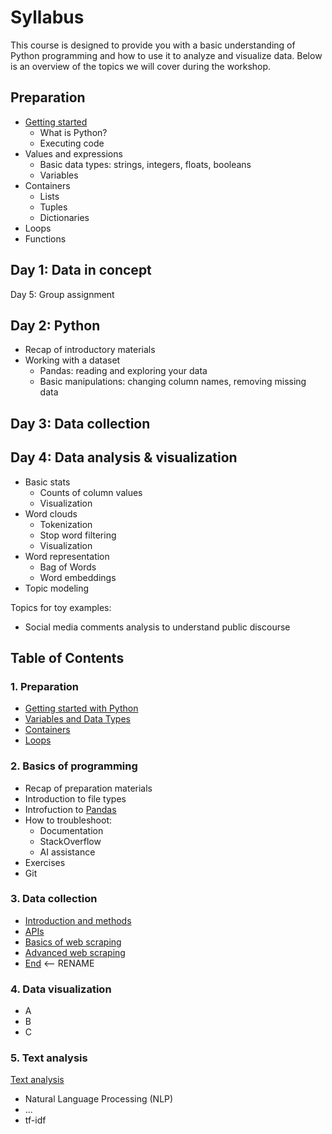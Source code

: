 # Syllabus

This course is designed to provide you with a basic understanding of Python programming and how to use it to analyze and visualize data. Below is an overview of the topics we will cover during the workshop.

## Preparation 
- [Getting started](code\01_preparation\1a_getting_started.ipynb) 
    - What is Python? 
    - Executing code 
- Values and expressions 
    - Basic data types: strings, integers, floats, booleans
    - Variables 
- Containers 
    - Lists
    - Tuples
    - Dictionaries 
- Loops
- Functions

## Day 1: Data in concept

Day 5: Group assignment


## Day 2: Python
- Recap of introductory materials
- Working with a dataset
    - Pandas: reading and exploring your data
    - Basic manipulations: changing column names, removing missing data

## Day 3: Data collection


## Day 4: Data analysis & visualization
- Basic stats 
    - Counts of column values 
    - Visualization 
- Word clouds 
    - Tokenization 
    - Stop word filtering 
    - Visualization
- Word representation
    - Bag of Words
    - Word embeddings 
- Topic modeling

Topics for toy examples: 
- Social media comments analysis to understand public discourse

## Table of Contents

### 1. Preparation
- [Getting started with Python](code/01_preparation/1a_getting_started.ipynb)
- [Variables and Data Types](code/01_preparation/1b_variables_types.ipynb)
- [Containers](code/01_preparation/1c_containers.ipynb)
- [Loops](code/01_preparation/1d_loops.ipynb)

### 2. Basics of programming
  - Recap of preparation materials 
  - Introduction to file types
  - Introfuction to [Pandas](https://github.com/CentreForDigitalHumanities/Summer-School-2024/blob/main/code/day_2/2a_pandas.ipynb)
  - How to troubleshoot: 
    -  Documentation
    -  StackOverflow
    -  AI assistance
  - Exercises 
  -  Git
### 3. Data collection
  - [Introduction and methods](code/03_data_collection/3a_introduction_and_methods.ipynb)
  - [APIs](code/03_data_collection/3b_apis.ipynb)
  - [Basics of web scraping](code/03_data_collection/3c_basics.ipynb)
  - [Advanced web scraping](code/03_data_collection/3d_advanced.ipynb)
  - [End](code/03_data_collection/3f_end.ipynb) <-- RENAME
### 4. Data visualization
  - A
  - B
  - C
### 5. Text analysis
[Text analysis](https://github.com/CentreForDigitalHumanities/Summer-School-2024/blob/main/docs/outline/text_analysis.ipynb)
  - Natural Language Processing (NLP)
  - ...
  - tf-idf